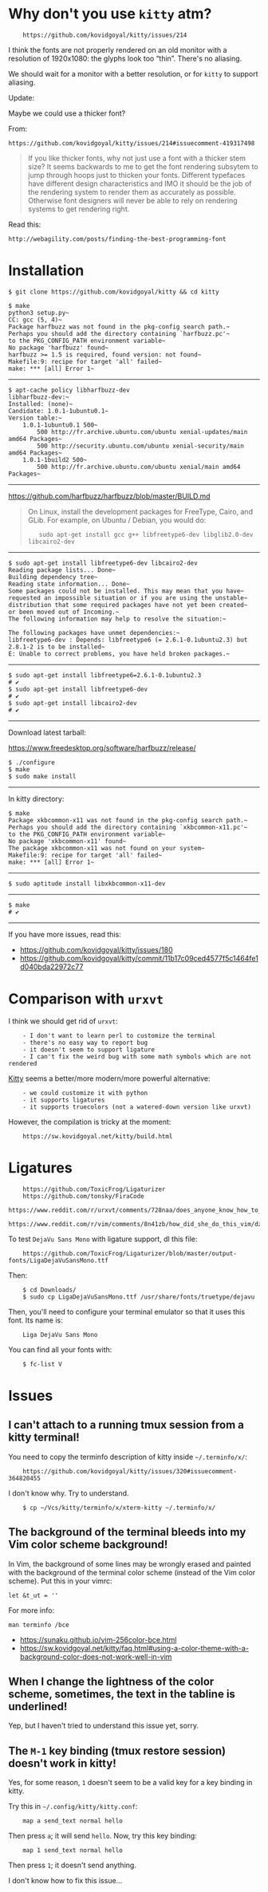 # Why don't you use `kitty` atm?

        https://github.com/kovidgoyal/kitty/issues/214

I think the fonts are not properly  rendered on an old monitor with a resolution
of 1920x1080: the glyphs look too “thin”.
There's no aliasing.

We should wait for a monitor with a better resolution, or for `kitty` to support
aliasing.

Update:

Maybe we could use a thicker font?

From:

    https://github.com/kovidgoyal/kitty/issues/214#issuecomment-419317498

> If you like thicker fonts, why not just use a font with a thicker stem size?
> It seems  backwards to  me to get  the font rendering  subsytem to  jump through
> hoops just to thicken your fonts.
> Different typefaces have  different design characteristics and IMO  it should be
> the job of the rendering system to render them as accurately as possible.
> Otherwise font designers will never be able  to rely on rendering systems to get
> rendering right.

Read this:

    http://webagility.com/posts/finding-the-best-programming-font

##
# Installation

    $ git clone https://github.com/kovidgoyal/kitty && cd kitty

    $ make
    python3 setup.py~
    CC: gcc (5, 4)~
    Package harfbuzz was not found in the pkg-config search path.~
    Perhaps you should add the directory containing `harfbuzz.pc'~
    to the PKG_CONFIG_PATH environment variable~
    No package 'harfbuzz' found~
    harfbuzz >= 1.5 is required, found version: not found~
    Makefile:9: recipe for target 'all' failed~
    make: *** [all] Error 1~

---

    $ apt-cache policy libharfbuzz-dev
    libharfbuzz-dev:~
    Installed: (none)~
    Candidate: 1.0.1-1ubuntu0.1~
    Version table:~
        1.0.1-1ubuntu0.1 500~
            500 http://fr.archive.ubuntu.com/ubuntu xenial-updates/main amd64 Packages~
            500 http://security.ubuntu.com/ubuntu xenial-security/main amd64 Packages~
        1.0.1-1build2 500~
            500 http://fr.archive.ubuntu.com/ubuntu xenial/main amd64 Packages~

---

<https://github.com/harfbuzz/harfbuzz/blob/master/BUILD.md>

> On Linux, install the development packages for FreeType, Cairo, and GLib.
> For example, on Ubuntu / Debian, you would do:
>
>        sudo apt-get install gcc g++ libfreetype6-dev libglib2.0-dev libcairo2-dev

---

    $ sudo apt-get install libfreetype6-dev libcairo2-dev
    Reading package lists... Done~
    Building dependency tree~
    Reading state information... Done~
    Some packages could not be installed. This may mean that you have~
    requested an impossible situation or if you are using the unstable~
    distribution that some required packages have not yet been created~
    or been moved out of Incoming.~
    The following information may help to resolve the situation:~

    The following packages have unmet dependencies:~
    libfreetype6-dev : Depends: libfreetype6 (= 2.6.1-0.1ubuntu2.3) but 2.8.1-2 is to be installed~
    E: Unable to correct problems, you have held broken packages.~

---

    $ sudo apt-get install libfreetype6=2.6.1-0.1ubuntu2.3
    # ✔
    $ sudo apt-get install libfreetype6-dev
    # ✔
    $ sudo apt-get install libcairo2-dev
    # ✔

---

Download latest tarball:

<https://www.freedesktop.org/software/harfbuzz/release/>

    $ ./configure
    $ make
    $ sudo make install

---

In kitty directory:

    $ make
    Package xkbcommon-x11 was not found in the pkg-config search path.~
    Perhaps you should add the directory containing `xkbcommon-x11.pc'~
    to the PKG_CONFIG_PATH environment variable~
    No package 'xkbcommon-x11' found~
    The package xkbcommon-x11 was not found on your system~
    Makefile:9: recipe for target 'all' failed~
    make: *** [all] Error 1~

---

    $ sudo aptitude install libxkbcommon-x11-dev

---

    $ make
    # ✔

---

If you have more issues, read this:

- <https://github.com/kovidgoyal/kitty/issues/180>
- <https://github.com/kovidgoyal/kitty/commit/11b17c09ced4577f5c1464fe1d040bda22972c77>

# Comparison with `urxvt`

I think we should get rid of `urxvt`:

        - I don't want to learn perl to customize the terminal
        - there's no easy way to report bug
        - it doesn't seem to support ligature
        - I can't fix the weird bug with some math symbols which are not rendered

[Kitty](https://github.com/kovidgoyal/kitty) seems a better/more modern/more powerful alternative:

        - we could customize it with python
        - it supports ligatures
        - it supports truecolors (not a watered-down version like urxvt)

However, the compilation is tricky at the moment:

        https://sw.kovidgoyal.net/kitty/build.html

# Ligatures

        https://github.com/ToxicFrog/Ligaturizer
        https://github.com/tonsky/FiraCode
        https://www.reddit.com/r/urxvt/comments/728naa/does_anyone_know_how_to_enable_ligatures/
        https://www.reddit.com/r/vim/comments/8n41zb/how_did_she_do_this_vim/dzsmlt4/

To test `DejaVu Sans Mono` with ligature support, dl this file:

        https://github.com/ToxicFrog/Ligaturizer/blob/master/output-fonts/LigaDejaVuSansMono.ttf

Then:

        $ cd Downloads/
        $ sudo cp LigaDejaVuSansMono.ttf /usr/share/fonts/truetype/dejavu

Then, you'll need to configure your terminal emulator so that it uses this font.
Its name is:

        Liga DejaVu Sans Mono

You can find all your fonts with:

        $ fc-list V

##
# Issues
## I can't attach to a running tmux session from a kitty terminal!

You need to copy the terminfo description of kitty inside `~/.terminfo/x/`:

        https://github.com/kovidgoyal/kitty/issues/320#issuecomment-364820455

I don't know why.
Try to understand.

        $ cp ~/Vcs/kitty/terminfo/x/xterm-kitty ~/.terminfo/x/

## The background of the terminal bleeds into my Vim color scheme background!

In Vim, the background of some lines  may be wrongly erased and painted with the
background of the terminal color scheme (instead of the Vim color scheme).
Put this in your vimrc:

    let &t_ut = ''

For more info:

    man terminfo /bce
   - <https://sunaku.github.io/vim-256color-bce.html>
   - <https://sw.kovidgoyal.net/kitty/faq.html#using-a-color-theme-with-a-background-color-does-not-work-well-in-vim>

## When I change the lightness of the color scheme, sometimes, the text in the tabline is underlined!

Yep, but I haven't tried to understand this issue yet, sorry.

## The `M-1` key binding (tmux restore session) doesn't work in kitty!

Yes, for some reason, `1` doesn't seem to be a valid key for a key binding in kitty.

Try this in `~/.config/kitty/kitty.conf`:

        map a send_text normal hello

Then press `a`; it will send `hello`.
Now, try this key binding:

        map 1 send_text normal hello

Then press `1`; it doesn't send anything.

I don't know how to fix this issue...

